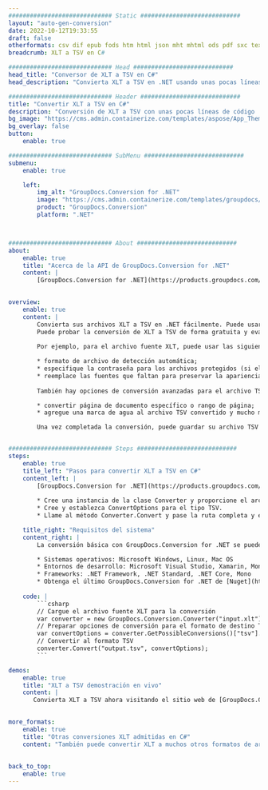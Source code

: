 ```yaml
---
############################# Static ############################
layout: "auto-gen-conversion"
date: 2022-10-12T19:33:55
draft: false
otherformats: csv dif epub fods htm html json mht mhtml ods pdf sxc tex tsv xlam xls xlsb xlsm xlsx xlt xltm xltx xml xps
breadcrumb: XLT a TSV en C#

############################# Head ############################
head_title: "Conversor de XLT a TSV en C#"
head_description: "Convierta XLT a TSV en .NET usando unas pocas líneas de código. Utilice la API de conversión de documentos de GroupDocs para convertir más de 160 formatos de archivo."

############################# Header ############################
title: "Convertir XLT a TSV en C#"
description: "Conversión de XLT a TSV con unas pocas líneas de código .NET"
bg_image: "https://cms.admin.containerize.com/templates/aspose/App_Themes/V3/images/bg/header1.png"
bg_overlay: false
button:
    enable: true

############################# SubMenu ############################
submenu:
    enable: true

    left:
        img_alt: "GroupDocs.Conversion for .NET"
        image: "https://cms.admin.containerize.com/templates/groupdocs/images/product-logos/90x90-noborder/groupdocs-conversion-net.png"
        product: "GroupDocs.Conversion"
        platform: ".NET"



############################# About ############################
about:
    enable: true
    title: "Acerca de la API de GroupDocs.Conversion for .NET"
    content: |
        [GroupDocs.Conversion for .NET](https://products.groupdocs.com/conversion/net/) se puede usar para convertir Microsoft Word, Excel, PowerPoint, PDF, Visio y otros formatos. GroupDocs.Conversion es una API independiente que es adecuada para sistemas internos y de back-end donde se requiere un alto rendimiento. No depende de ningún software como Microsoft u Open Office.
    

overview:
    enable: true
    content: |
        Convierta sus archivos XLT a TSV en .NET fácilmente. Puede usar solo un par de líneas de código C# en cualquier plataforma de su elección, como Windows, Linux, macOS.
        Puede probar la conversión de XLT a TSV de forma gratuita y evaluar la calidad de los resultados de la conversión. Junto con los escenarios de conversión de archivos simples, puede probar opciones más avanzadas para cargar el archivo de origen XLT y para guardar el resultado de salida TSV. 
        
        Por ejemplo, para el archivo fuente XLT, puede usar las siguientes opciones de carga:

        * formato de archivo de detección automática;
        * especifique la contraseña para los archivos protegidos (si el formato de archivo lo admite);
        * reemplace las fuentes que faltan para preservar la apariencia del documento.
        
        También hay opciones de conversión avanzadas para el archivo TSV:

        * convertir página de documento específico o rango de página;
        * agregue una marca de agua al archivo TSV convertido y mucho más.

        Una vez completada la conversión, puede guardar su archivo TSV en la ruta del archivo local o en cualquier almacenamiento de terceros como FTP, Amazon S3, Google Drive, Dropbox, etc. Tenga en cuenta que para convertir XLT a TSV no es necesario instalar ningún software adicional, como MS Office, Open Office, Adobe Acrobat Reader, etc.


############################# Steps ############################
steps:
    enable: true
    title_left: "Pasos para convertir XLT a TSV en C#"
    content_left: |
        [GroupDocs.Conversion for .NET](https://products.groupdocs.com/conversion/net/) facilita a los desarrolladores convertir un archivo XLT a TSV con unas pocas líneas de código.
        
        * Cree una instancia de la clase Converter y proporcione el archivo XLT con la ruta completa
        * Cree y establezca ConvertOptions para el tipo TSV.
        * Llame al método Converter.Convert y pase la ruta completa y el formato (TSV) como parámetro

    title_right: "Requisitos del sistema"
    content_right: |
        La conversión básica con GroupDocs.Conversion for .NET se puede realizar en unos pocos pasos simples. Nuestras API son compatibles con todas las principales plataformas y sistemas operativos. Antes de ejecutar el código a continuación, asegúrese de tener instalados los siguientes requisitos previos en su sistema.

        * Sistemas operativos: Microsoft Windows, Linux, Mac OS
        * Entornos de desarrollo: Microsoft Visual Studio, Xamarin, MonoDevelop
        * Frameworks: .NET Framework, .NET Standard, .NET Core, Mono
        * Obtenga el último GroupDocs.Conversion for .NET de [Nuget](https://www.nuget.org/packages/groupdocs.conversion)
         
    code: |
        ```csharp    
        // Cargue el archivo fuente XLT para la conversión
        var converter = new GroupDocs.Conversion.Converter("input.xlt");
        // Preparar opciones de conversión para el formato de destino TSV
        var convertOptions = converter.GetPossibleConversions()["tsv"].ConvertOptions;
        // Convertir al formato TSV
        converter.Convert("output.tsv", convertOptions);
        ```

demos:
    enable: true
    title: "XLT a TSV demostración en vivo"
    content: |
       Convierta XLT a TSV ahora visitando el sitio web de [GroupDocs.Conversion App](https://products.groupdocs.app/conversion/family). La demostración en línea tiene las siguientes ventajas
          

more_formats:
    enable: true
    title: "Otras conversiones XLT admitidas en C#"
    content: "También puede convertir XLT a muchos otros formatos de archivo. Consulte la lista a continuación."
       
       
back_to_top:
    enable: true
---
```

